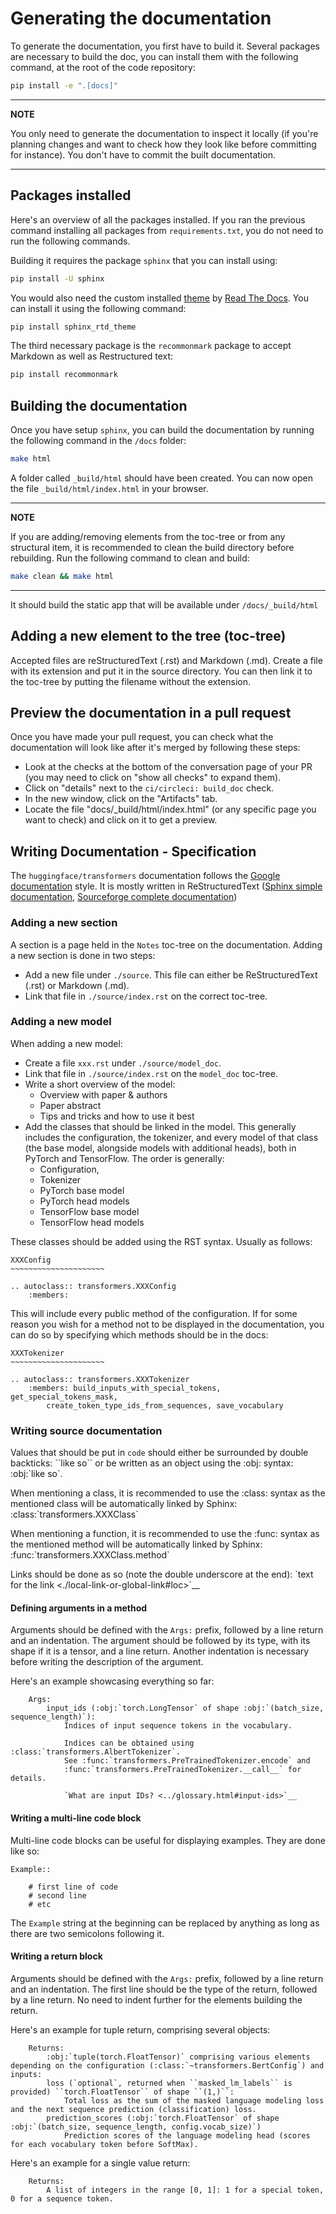 # Generating the documentation

To generate the documentation, you first have to build it. Several packages are necessary to build the doc,
you can install them with the following command, at the root of the code repository:

```bash
pip install -e ".[docs]"
```

---
**NOTE**

You only need to generate the documentation to inspect it locally (if you're planning changes and want to 
check how they look like before committing for instance). You don't have to commit the built documentation.

---

## Packages installed

Here's an overview of all the packages installed. If you ran the previous command installing all packages from
`requirements.txt`, you do not need to run the following commands.

Building it requires the package `sphinx` that you can
install using:

```bash
pip install -U sphinx
```

You would also need the custom installed [theme](https://github.com/readthedocs/sphinx_rtd_theme) by
[Read The Docs](https://readthedocs.org/). You can install it using the following command:

```bash
pip install sphinx_rtd_theme
```

The third necessary package is the `recommonmark` package to accept Markdown as well as Restructured text:

```bash
pip install recommonmark
```

## Building the documentation

Once you have setup `sphinx`, you can build the documentation by running the following command in the `/docs` folder:

```bash
make html
```

A folder called ``_build/html`` should have been created. You can now open the file ``_build/html/index.html`` in your
browser. 

---
**NOTE**

If you are adding/removing elements from the toc-tree or from any structural item, it is recommended to clean the build
directory before rebuilding. Run the following command to clean and build:

```bash
make clean && make html
```

---

It should build the static app that will be available under `/docs/_build/html`

## Adding a new element to the tree (toc-tree)

Accepted files are reStructuredText (.rst) and Markdown (.md). Create a file with its extension and put it
in the source directory. You can then link it to the toc-tree by putting the filename without the extension.

## Preview the documentation in a pull request

Once you have made your pull request, you can check what the documentation will look like after it's merged by
following these steps:

- Look at the checks at the bottom of the conversation page of your PR (you may need to click on "show all checks" to
  expand them).
- Click on "details" next to the `ci/circleci: build_doc` check.
- In the new window, click on the "Artifacts" tab.
- Locate the file "docs/_build/html/index.html" (or any specific page you want to check) and click on it to get a 
  preview.

## Writing Documentation - Specification

The `huggingface/transformers` documentation follows the
[Google documentation](https://sphinxcontrib-napoleon.readthedocs.io/en/latest/example_google.html) style. It is
mostly written in ReStructuredText 
([Sphinx simple documentation](https://www.sphinx-doc.org/en/master/usage/restructuredtext/index.html), 
[Sourceforge complete documentation](https://docutils.sourceforge.io/docs/ref/rst/restructuredtext.html))

### Adding a new section

A section is a page held in the `Notes` toc-tree on the documentation. Adding a new section is done in two steps:

- Add a new file under `./source`. This file can either be ReStructuredText (.rst) or Markdown (.md).
- Link that file in `./source/index.rst` on the correct toc-tree.

### Adding a new model

When adding a new model:
 
- Create a file `xxx.rst` under `./source/model_doc`. 
- Link that file in `./source/index.rst` on the `model_doc` toc-tree.
- Write a short overview of the model:
    - Overview with paper & authors
    - Paper abstract
    - Tips and tricks and how to use it best
- Add the classes that should be linked in the model. This generally includes the configuration, the tokenizer, and
  every model of that class (the base model, alongside models with additional heads), both in PyTorch and TensorFlow.
  The order is generally: 
    - Configuration, 
    - Tokenizer
    - PyTorch base model
    - PyTorch head models
    - TensorFlow base model
    - TensorFlow head models

These classes should be added using the RST syntax. Usually as follows:
```
XXXConfig
~~~~~~~~~~~~~~~~~~~~~

.. autoclass:: transformers.XXXConfig
    :members:
```

This will include every public method of the configuration. If for some reason you wish for a method not to be
displayed in the documentation, you can do so by specifying which methods should be in the docs:

```
XXXTokenizer
~~~~~~~~~~~~~~~~~~~~~

.. autoclass:: transformers.XXXTokenizer
    :members: build_inputs_with_special_tokens, get_special_tokens_mask,
        create_token_type_ids_from_sequences, save_vocabulary

```

### Writing source documentation

Values that should be put in `code` should either be surrounded by double backticks: \`\`like so\`\` or be written as
an object using the :obj: syntax: :obj:\`like so\`.

When mentioning a class, it is recommended to use the :class: syntax as the mentioned class will be automatically
linked by Sphinx: :class:\`transformers.XXXClass\`

When mentioning a function, it is recommended to use the :func: syntax as the mentioned method will be automatically
linked by Sphinx: :func:\`transformers.XXXClass.method\`

Links should be done as so (note the double underscore at the end): \`text for the link <./local-link-or-global-link#loc>\`__

#### Defining arguments in a method

Arguments should be defined with the `Args:` prefix, followed by a line return and an indentation. 
The argument should be followed by its type, with its shape if it is a tensor, and a line return.
Another indentation is necessary before writing the description of the argument.

Here's an example showcasing everything so far:

```
    Args:
        input_ids (:obj:`torch.LongTensor` of shape :obj:`(batch_size, sequence_length)`):
            Indices of input sequence tokens in the vocabulary.

            Indices can be obtained using :class:`transformers.AlbertTokenizer`.
            See :func:`transformers.PreTrainedTokenizer.encode` and
            :func:`transformers.PreTrainedTokenizer.__call__` for details.

            `What are input IDs? <../glossary.html#input-ids>`__
```

#### Writing a multi-line code block 

Multi-line code blocks can be useful for displaying examples. They are done like so:

```
Example::

    # first line of code
    # second line
    # etc
```

The `Example` string at the beginning can be replaced by anything as long as there are two semicolons following it.

#### Writing a return block

Arguments should be defined with the `Args:` prefix, followed by a line return and an indentation. 
The first line should be the type of the return, followed by a line return. No need to indent further for the elements
building the return.

Here's an example for tuple return, comprising several objects:

```
    Returns:
        :obj:`tuple(torch.FloatTensor)` comprising various elements depending on the configuration (:class:`~transformers.BertConfig`) and inputs:
        loss (`optional`, returned when ``masked_lm_labels`` is provided) ``torch.FloatTensor`` of shape ``(1,)``:
            Total loss as the sum of the masked language modeling loss and the next sequence prediction (classification) loss.
        prediction_scores (:obj:`torch.FloatTensor` of shape :obj:`(batch_size, sequence_length, config.vocab_size)`)
            Prediction scores of the language modeling head (scores for each vocabulary token before SoftMax).
```

Here's an example for a single value return:

```
    Returns:
        A list of integers in the range [0, 1]: 1 for a special token, 0 for a sequence token.
```
